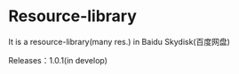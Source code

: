 # Resource-library
It is a resource-library(many res.) in Baidu Skydisk(百度网盘)

Releases：1.0.1(in develop)
